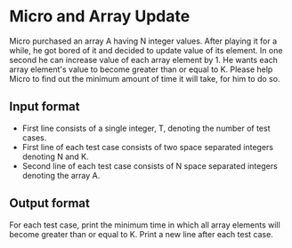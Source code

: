 # Micro and Array Update

Micro purchased an array A having N integer values. After playing it for a while, he got bored of it and decided to update value of its element. In one second he can increase value of each array element by 1. He wants each array element's value to become greater than or equal to K. Please help Micro to find out the minimum amount of time it will take, for him to do so.

## Input format

- First line consists of a single integer, T, denoting the number of test cases.
- First line of each test case consists of two space separated integers denoting N and K.
- Second line of each test case consists of N space separated integers denoting the array A.

## Output format

For each test case, print the minimum time in which all array elements will become greater than or equal to K. Print a new line after each test case.
